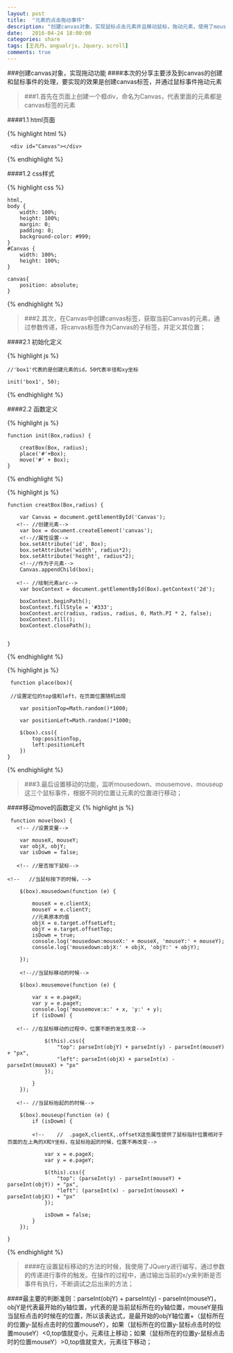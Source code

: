 ```yaml
---
layout: post
title:  "元素的点击拖动事件"
description: "创建canvas对象，实现鼠标点击元素并且移动鼠标，拖动元素，使用了mousedown、mousemove、mouseup事件"
date:   2016-04-24 18:00:00
categories: share
tags: [王兆丹，angualrjs，Jquery，scroll]
comments: true
---
```




###创建canvas对象，实现拖动功能
####本次的分享主要涉及到canvas的创建和鼠标事件的处理，要实现的效果是创建canvas标签，并通过鼠标事件拖动元素


>###1.首先在页面上创建一个框div，命名为Canvas，代表里面的元素都是canvas标签的元素

####1.1 html页面

{% highlight html %}

	 <div id="Canvas"></div>
   
{% endhighlight %}


####1.2 css样式

{% highlight css %}

    html,
    body {
        width: 100%;
        height: 100%;
        margin: 0;
        padding: 0;
        background-color: #999;
    }
    #Canvas {
        width: 100%;
        height: 100%;
    }
  
   <!-- 定义canvas为浮动元素，用于鼠标点击移动 -->
   
    canvas{
        position: absolute;
    }
    
{% endhighlight %}





>###2.其次，在Canvas中创建canvas标签，获取当前Canvas的元素，通过参数传递，将canvas标签作为Canvas的子标签，并定义其位置；

####2.1  初始化定义

{% highlight js %}

    //'box1'代表的是创建元素的id，50代表半径和xy坐标

    init('box1', 50);

    
{% endhighlight %}

####2.2 函数定义


{% highlight js %}

    function init(Box,radius) {
  
        creatBox(Box, radius);
        place('#'+Box);
        move('#' + Box);
    }
    
{% endhighlight %}

{% highlight js %}

    function creatBox(Box,radius) {

        var Canvas = document.getElementById('Canvas');
       <!-- //创建元素-->
        var box = document.createElement('canvas');
        <!--//属性设置-->
        box.setAttribute('id', Box);
        box.setAttribute('width', radius*2);
        box.setAttribute('height', radius*2);
        <!--//作为子元素-->
        Canvas.appendChild(box);
       
       <!-- //绘制元素arc-->
        var boxContext = document.getElementById(Box).getContext('2d');

        boxContext.beginPath();
        boxContext.fillStyle = '#333';
        boxContext.arc(radius, radius, radius, 0, Math.PI * 2, false);
        boxContext.fill();
        boxContext.closePath();


    }
    
{% endhighlight %}

{% highlight js %}

     function place(box){
     
     //设置定位的top值和left，在页面位置随机出现
       
        var positionTop=Math.random()*1000;
        
        var positionLeft=Math.random()*1000;
        
        $(box).css({
            top:positionTop,
            left:positionLeft
        })
    }
    
{% endhighlight %}



>###3.最后设置移动的功能，监听mousedown、mousemove、mouseup这三个鼠标事件，根据不同的位置让元素的位置进行移动；


####移动move的函数定义
{% highlight js %}

     function move(box) {
       <!-- //设置变量-->
        
        var mouseX, mouseY;
        var objX, objY;
        var isDowm = false; 
        
       <!-- //是否按下鼠标-->

    <!--   //当鼠标按下的时候，-->
       
        $(box).mousedown(function (e) {
    
            mouseX = e.clientX;
            mouseY = e.clientY;
            //元素原本的值
            objX = e.target.offsetLeft;
            objY = e.target.offsetTop;
            isDowm = true;
            console.log('mousedown:mouseX:' + mouseX, 'mouseY:' + mouseY);
            console.log('mousedown:objX:' + objX, 'objY:' + objY);

        });
        
        <!--//当鼠标移动的时候-->
        
        $(box).mousemove(function (e) {
            
            var x = e.pageX;
            var y = e.pageY;
            console.log('mousemove:x:' + x, 'y:' + y);
            if (isDowm) {

       <!-- //在鼠标移动的过程中，位置不断的发生改变-->

                $(this).css({
                    "top": parseInt(objY) + parseInt(y) - parseInt(mouseY) + "px",
                    "left": parseInt(objX) + parseInt(x) - parseInt(mouseX) + "px"
                });

            }
        });
        
       <!-- //当鼠标抬起的的时候-->
        
        $(box).mouseup(function (e) {
            if (isDowm) {

            <!--    //  .pageX,clientX,.offsetX这些属性提供了鼠标指针位置相对于页面的左上角的X和Y坐标，在鼠标抬起的时候，位置不再改变-->
                
                var x = e.pageX;
                var y = e.pageY;

                $(this).css({
                    "top": (parseInt(y) - parseInt(mouseY) + parseInt(objY)) + "px",
                    "left": (parseInt(x) - parseInt(mouseX) + parseInt(objX)) + "px"
                });

                isDowm = false;
            }
        });

    }
    
{% endhighlight %}


>####在设置鼠标移动的方法的时候，我使用了JQuery进行编写，通过参数的传递进行事件的触发。在操作的过程中，通过输出当前的x/y来判断是否事件有执行，不断调试之后出来的方法；

####最主要的判断准则：parseInt(objY) + parseInt(y) - parseInt(mouseY)，objY是代表最开始的y轴位置，y代表的是当前鼠标所在的y轴位置，mouseY是指当鼠标点击的时候在的位置，所以该表达式，是最开始的objY轴位置+（鼠标所在的位置y-鼠标点击时的位置mouseY），如果（鼠标所在的位置y-鼠标点击时的位置mouseY）<0,top值就变小，元素往上移动；如果（鼠标所在的位置y-鼠标点击时的位置mouseY）>0,top值就变大，元素往下移动；
